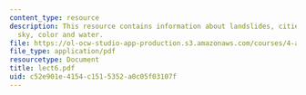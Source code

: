 ```yaml
---
content_type: resource
description: This resource contains information about landslides, cities at night,
  sky, color and water.
file: https://ol-ocw-studio-app-production.s3.amazonaws.com/courses/4-a21-stories-without-words-photographing-the-first-year-fall-2006/c52e901e4154c1515352a0c05f03107f_lect6.pdf
file_type: application/pdf
resourcetype: Document
title: lect6.pdf
uid: c52e901e-4154-c151-5352-a0c05f03107f
---
```


